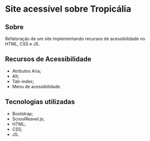 # Site acessível sobre Tropicália

## Sobre
Refatoração de um site implementando recursos de acessibilidade no HTML, CSS e JS.

## Recursos de Acessibilidade 
- Atributos Aria;
- Alt;
- Tab-index;
- Menu de acessibilidade.

## Tecnologias utilizadas
- Bootstrap;
- ScroolReavel.js;
- HTML;
- CSS;
- JS.